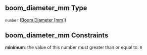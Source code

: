 ## boom_diameter_mm Type

`number` ([Boom Diameter \[mm\]](iea43_wra_data_model-properties-measurement-location-measurement-location-properties-measurement-point-measurement-point-properties-mounting-arrangement-mounting-arrangement-properties-boom-diameter-mm.md))

## boom_diameter_mm Constraints

**minimum**: the value of this number must greater than or equal to: `0`

